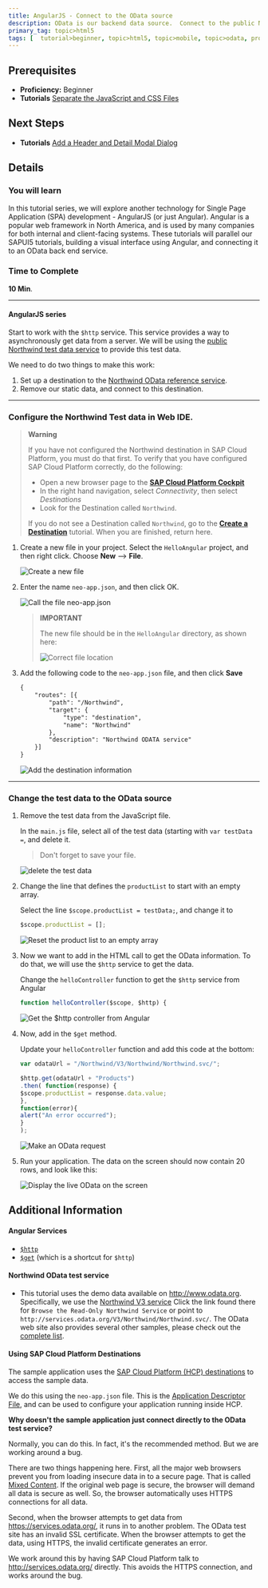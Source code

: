 ```yaml
---
title: AngularJS - Connect to the OData source
description: OData is our backend data source.  Connect to the public Northwind test data site.
primary_tag: topic>html5
tags: [  tutorial>beginner, topic>html5, topic>mobile, topic>odata, products>sap-cloud-platform ]
---
```

## Prerequisites  
 - **Proficiency:** Beginner
 - **Tutorials** [Separate the JavaScript and CSS Files](https://developers.sap.com/tutorials/angular-separate-files.html)

## Next Steps
 - **Tutorials** [Add a Header and Detail Modal Dialog](https://developers.sap.com/tutorials/angular-add-header-detail-dialog.html)

## Details
### You will learn  
In this tutorial series, we will explore another technology for Single Page Application (SPA) development - AngularJS (or just Angular).  Angular is a popular web framework in North America, and is used by many companies for both internal and client-facing systems.  These tutorials will parallel our SAPUI5 tutorials, building a visual interface using Angular, and connecting it to an OData back end service.

### Time to Complete
**10 Min**.

---
#### AngularJS series
Start to work with the `$http` service.  This service provides a way to asynchronously get data from a server.  We will be using the [public Northwind test data service](http://www.odata.org/) to provide this test data.

We need to do two things to make this work:

1. Set up a destination to the [Northwind OData reference service](http://www.odata.org/odata-services/).  
2. Remove our static data, and connect to this destination.

---

### Configure the Northwind Test data in Web IDE.

> **Warning**
>
> If you have not configured the Northwind destination in SAP Cloud Platform, you must do that first.  To verify that you have configured SAP Cloud Platform correctly, do the following:
>
> - Open a new browser page to the **[SAP Cloud Platform Cockpit](https://account.hanatrial.ondemand.com/cockpit)**
> - In the right hand navigation, select *Connectivity*, then select *Destinations*
> - Look for the Destination called `Northwind`.
>
> If you do not see a Destination called `Northwind`, go to the **[Create a Destination](https://developers.sap.com/tutorials/hcp-create-destination.html)** tutorial.  When you are finished, return here.
>

1.  Create a new file in your project.  Select the `HelloAngular` project, and then right click.  Choose **New** --> **File**.

    ![Create a new file](2-1.png)

2. Enter the name `neo-app.json`, and then click OK.

    ![Call the file neo-app.json](2-2.png)

    > **IMPORTANT**
    >
    > The new file should be in the `HelloAngular` directory, as shown here:
    >
    > ![Correct file location](2-3.png)
    >

3.  Add the following code to the `neo-app.json` file, and then click **Save**

    ```xml
    {
    	"routes": [{
    		"path": "/Northwind",
    		"target": {
    			"type": "destination",
    			"name": "Northwind"
    		},
    		"description": "Northwind ODATA service"
    	}]
    }
    ```

    ![Add the destination information](2-4.png)

---

### Change the test data to the OData source

1.  Remove the test data from the JavaScript file.

    In the `main.js` file, select all of the test data (starting with `var testData =`, and delete it.

    >Don't forget to save your file.

    ![delete the test data](1-1.png)   

2.  Change the line that defines the `productList` to start with an empty array.

    Select the line `$scope.productList = testData;`, and change it to

    ```javascript
    $scope.productList = [];
    ```

    ![Reset the product list to an empty array](1-2.png)   

3.  Now we want to add in the HTML call to get the OData information.  To do that, we will use the `$http` service to get the data.  

    Change the `helloController` function to get the `$http` service from Angular

    ```javascript
    function helloController($scope, $http) {
    ```

    ![Get the $http controller from Angular](1-3.png)   

4.  Now, add in the `$get` method.  

    Update your `helloController` function and add this code at the bottom:

    ```javascript
    var odataUrl = "/Northwind/V3/Northwind/Northwind.svc/";

    $http.get(odataUrl + "Products")
    .then( function(response) {
    $scope.productList = response.data.value;
    },
    function(error){
    alert("An error occurred");
    }
    );
    ```

    ![Make an OData request](1-4b.png)   

5.  Run your application.  The data on the screen should now contain 20 rows, and look like this:

    ![Display the live OData on the screen](1-5.png)   


## Additional Information

#### Angular Services

- [`$http`](https://docs.angularjs.org/api/ng/service/$http)
- [`$get`](https://docs.angularjs.org/api/ng/service/$http#get) (which is a shortcut for `$http`)

#### Northwind OData test service

- This tutorial uses the demo data available on <http://www.odata.org>.  Specifically, we use the [Northwind V3 service](http://services.odata.org) Click the link found there for `Browse the Read-Only Northwind Service` or point to `http://services.odata.org/V3/Northwind/Northwind.svc/`.  The OData web site also provides several other samples, please check out the [complete list](http://www.odata.org/odata-services/).

#### Using SAP Cloud Platform Destinations

The sample application uses the [SAP Cloud Platform (HCP) destinations](https://help.hana.ondemand.com/help/frameset.htm?e4f1d97cbb571014a247d10f9f9a685d.html) to access the sample data.  

We do this using the `neo-app.json` file.  This is the [Application Descriptor File](https://help.hana.ondemand.com/help/frameset.htm?aed1ffa3f3e741b3a4573c9e475aa2a4.html), and can be used to configure your application running inside HCP.

**Why doesn't the sample application just connect directly to the OData test service?**

Normally, you can do this.  In fact, it's the recommended method.  But we are working around a bug.  

There are two things happening here.  First, all the major web browsers prevent you from loading insecure data in to a secure page.  That is called [Mixed Content](https://developer.mozilla.org/en-US/docs/Web/Security/Mixed_content).  If the original web page is secure, the browser will demand all data is secure as well.  So, the browser automatically uses HTTPS connections for all data.

Second, when the browser attempts to get data from <https://services.odata.org/>, it runs in to another problem.  The OData test site has an invalid SSL certificate.  When the browser attempts to get the data, using HTTPS, the invalid certificate generates an error.

We work around this by having SAP Cloud Platform talk to <http://services.odata.org/> directly.  This avoids the HTTPS connection, and works around the bug.

